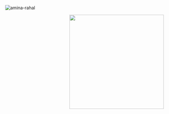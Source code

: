 


<p>&nbsp;<img align="left" src="https://github-readme-stats.vercel.app/api?username=amina-rahal&show_icons=true&locale=en" alt="amina-rahal" /></p>

<div align="right">
<img  height="300" src="https://64.media.tumblr.com/99e1a6e7924dd08f53a863840c6db23a/ddc47f5445fb968a-66/s1280x1920/32863bcb7b28e67e97a8dc22282c2a0b7edc10be.gifv"> 
</div>







  
  
















